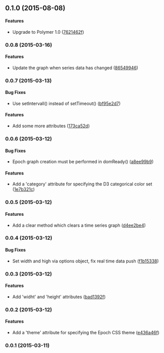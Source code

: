 <a name="0.1.0"></a>
## 0.1.0 (2015-08-08)


#### Features

* Upgrade to Polymer 1.0 ([7621462f](http://github.com/grappendorf/grapp-graph-epoch/commit/7621462f63ba47ef5169535a17b8644242f338d6))


<a name="0.0.8"></a>
### 0.0.8 (2015-03-16)


#### Features

* Update the graph when series data has changed ([86549946](http://github.com/grappendorf/grapp-graph-epoch/commit/8654994630804e94cbe94f5dfc22ccb4198427a4))


<a name="0.0.7"></a>
### 0.0.7 (2015-03-13)


#### Bug Fixes

* Use setIntervall() instead of setTimeout() ([bf95e2d7](http://github.com/grappendorf/grapp-graph-epoch/commit/bf95e2d763d7041e50648ca854748f83094fb1ca))


#### Features

* Add some more attributes ([173ca52d](http://github.com/grappendorf/grapp-graph-epoch/commit/173ca52def3348990dedb1fc6784565891a5a8d6))


<a name="0.0.6"></a>
### 0.0.6 (2015-03-12)


#### Bug Fixes

* Epoch graph creation must be performed in domReady() ([a8ee99b9](http://github.com/grappendorf/grapp-graph-epoch/commit/a8ee99b93b75150de8740f9ed90a4f4238fb3a6b))


#### Features

* Add a 'category' attribute for specifying the D3 categorical color set ([1e7b321c](http://github.com/grappendorf/grapp-graph-epoch/commit/1e7b321c97f6183679cc39fb6125c648aa4d3548))


<a name="0.0.5"></a>
### 0.0.5 (2015-03-12)


#### Features

* Add a clear method which clears a time series graph ([d4ee2be4](http://github.com/grappendorf/grapp-graph-epoch/commit/d4ee2be4d5b13cb6e730570f3d04694c26b415b5))


<a name="0.0.4"></a>
### 0.0.4 (2015-03-12)


#### Bug Fixes

* Set width and high via options object, fix real time data push ([f1b15338](http://github.com/grappendorf/grapp-graph-epoch/commit/f1b153388db6b7c6a1f938f976b86e8a670b1214))


<a name="0.0.3"></a>
### 0.0.3 (2015-03-12)


#### Features

* Add 'widht' and 'height' attributes ([bad1392f](http://github.com/grappendorf/grapp-graph-epoch/commit/bad1392f71ec8b842ccf738b6a8198fe0c0d4b84))


<a name="0.0.2"></a>
### 0.0.2 (2015-03-12)


#### Features

* Add a 'theme' attribute for specifying the Epoch CSS theme ([e436a46f](http://github.com/grappendorf/grapp-graph-epoch/commit/e436a46f0d3546d5ac340470d7b4aa7a3fdd2cc5))


<a name="0.0.1"></a>
### 0.0.1 (2015-03-11)


